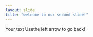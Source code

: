 ```yaml
---
layout: slide
title: "welcome to our second slide!"
---
```

Your text
Usethe left arrow to go back!
